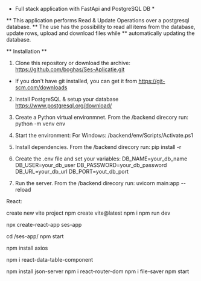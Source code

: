 - Full stack application with FastApi and PostgreSQL DB \*

** This application performs Read & Update Operations over a postgresql database.
** The use has the possibility to read all items from the database, update rows, upload and download files while
\*\* automatically updating the database.

** Installation **

1.  Clone this repository or download the archive:
    https://github.com/boghas/Ses-Aplicatie.git

- If you don't have git installed, you can get it from
  https://git-scm.com/downloads

2.  Install PostgreSQL & setup your database
    https://www.postgresql.org/download/

3.  Create a Python virtual environmnet. From the /backend direcory run:
    python -m venv env

4.  Start the environment:
    For Windows: /backend/env/Scripts/Activate.ps1

5.  Install dependencies. From the /backend direcory run:
    pip install -r

6.  Create the .env file and set your variables:
    DB_NAME=your_db_name
    DB_USER=your_db_user
    DB_PASSWORD=your_db_password
    DB_URL=your_db_url
    DB_PORT=yout_db_port

7.  Run the server. From the /backend direcory run:
    uvicorn main:app --reload

React:

create new vite project
npm create vite@latest
npm i
npm run dev

npx create-react-app ses-app

cd /ses-app/
npm start

npm install axios

npm i react-data-table-component

npm install json-server
npm i react-router-dom
npm i file-saver
npm start
